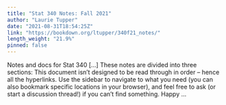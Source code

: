 ```yaml
---
title: "Stat 340 Notes: Fall 2021"
author: "Laurie Tupper"
date: "2021-08-31T18:54:25Z"
link: "https://bookdown.org/ltupper/340f21_notes/"
length_weight: "21.9%"
pinned: false
---
```


Notes and docs for Stat 340 [...] These notes are divided into three sections: This document isn’t designed to be read through in order – hence all the hyperlinks. Use the sidebar to navigate to what you need (you can also bookmark specific locations in your browser), and feel free to ask (or start a discussion thread!) if you can’t find something. Happy ...
